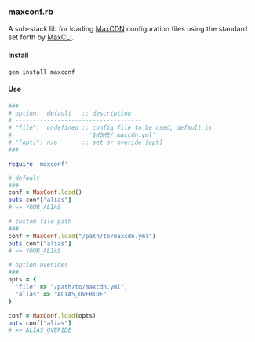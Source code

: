 ### maxconf.rb

A sub-stack lib for loading [MaxCDN](http://www.maxcdn.com/) configuration files using the standard set forth by [MaxCLI](https://github.com/MaxCDN/maxcli).

#### Install

```
gem install maxconf
```

#### Use

```ruby
###
# option:  default   :: description
# ------------------------------------
# "file":  undefined :: config file to be used, default is
#                      '$HOME/.maxcdn.yml'
# "[opt]": n/a       :: set or overide [opt]
###

require 'maxconf'

# default
###
conf = MaxConf.load()
puts conf["alias"]
# => YOUR_ALIAS

# custom file path
###
conf = MaxConf.load("/path/to/maxcdn.yml")
puts conf["alias"]
# => YOUR_ALIAS

# option overides
###
opts = {
  "file" => "/path/to/maxcdn.yml",
  "alias" => "ALIAS_OVERIDE"
}

conf = MaxConf.load(opts)
puts conf["alias"]
# => ALIAS_OVERIDE
```
